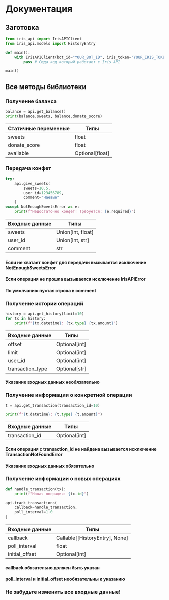 # Документация

## Заготовка
```python
from iris_api import IrisAPIClient
from iris_api.models import HistoryEntry

def main():
    with IrisAPIClient(bot_id="YOUR_BOT_ID", iris_token="YOUR_IRIS_TOKEN") as api:
        pass # Cюда код который работает с Iris API

main()
```

## Все методы библиотеки
### Получение баланса
```python
balance = api.get_balance()
print(balance.sweets, balance.donate_score)
```
| Статичные переменные  | Типы  |
| ------------- | ------------- |
| sweets        |    float      |
| donate_score  |    float      |
| available     |Optional[float]|

### Передача конфет
```python
try:
    api.give_sweets(
        sweets=10.5,
        user_id=123456789,
        comment="Чаевые"
    )
except NotEnoughSweetsError as e:
    print(f"Недостаточно конфет! Требуется: {e.required}")
```
| Входные данные  | Типы  |
| ------------- | --------------- |
| sweets        |Union[int, float]|
| user_id       | Union[int, str] |
| comment       |       str       |
#### Если не хватает конфет для передачи вызывается исключение NotEnoughSweetsError

#### Если операция не прошла вызывается исключение IrisAPIError

#### По умолчанию пустая строка в comment

### Получение истории операций
```python
history = api.get_history(limit=10)
for tx in history:
    print(f"{tx.datetime}: {tx.type} {tx.amount}")
```
| Входные данные  | Типы  |
| ------------- | --------------- |
| offset        |  Optional[int]  |
| limit         |  Optional[int]  |
| user_id       |  Optional[int]  |
| transaction_type |  Optional[str]  |
#### Указание входных данных необязательно

### Получение информации о конкретной операции
```python
t = api.get_transaction(transaction_id=10)

print(f"{t.datetime}: {t.type} {t.amount}")
```
| Входные данные  | Типы  |
| ------------- | --------------- |
| transaction_id|  Optional[int]  |
#### Если операция с transaction_id не найдена вызывается исключение TransactionNotFoundError

#### Указание входных данных обязательно

### Получение информации о новых операциях
```python
def handle_transaction(tx):
    print(f"Новая операция: {tx.id}")

api.track_transactions(
    callback=handle_transaction,
    poll_interval=1.0
)
```
| Входные данные  | Типы  |
| ------------- | --------------- |
| callback      |Callable[[HistoryEntry], None]|
| poll_interval |  float          |
| initial_offset|  Optional[int]  |
#### callback обязательно должен быть указан
#### poll_interval и initial_offset необязательны к указанию

### **Не забудьте изменить все входные данные!**